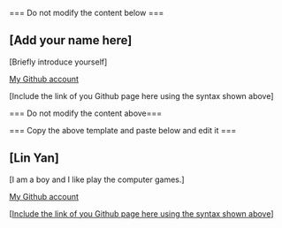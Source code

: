 === Do not modify the content below ===

## [Add your name here]
[Briefly introduce yourself]

[My Github account](http://www.github.com/put-your-github-username-here/)

[Include the link of you Github page here using the syntax shown above]

=== Do not modify the content above===

=== Copy the above template and paste below and edit it ===
## [Lin Yan]
[I am a boy and I like play the computer games.]

[My Github account](http://www.github.com/lyxsq99/)

[[Include the link of you Github page here using the syntax shown above](https://lyxsq99.github.io/my_github_page/)]

